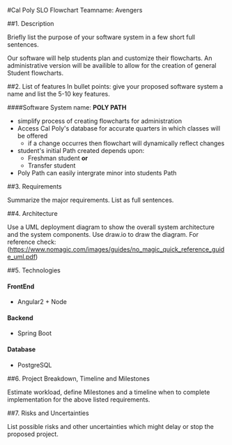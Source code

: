 #Cal Poly SLO Flowchart
Teamname: Avengers

##1. Description

Briefly list the purpose of your software system in a few short full sentences.

Our software will help students plan and customize their flowcharts. An administrative version will be availible to allow for the creation of general Student flowcharts.

##2.	List of features
In bullet points: give your proposed software system a name and list the 5-10 key features.

####Software System name: **POLY PATH**

* simplify process of creating flowcharts for administration
* Access Cal Poly's database for accurate quarters in which classes will be offered
  * if a change occurres then flowchart will dynamically reflect changes
* student's initial Path created depends upon:
  * Freshman student **or**
  * Transfer student
* Poly Path can easily intergrate minor into students Path

##3.	Requirements

Summarize the major requirements. List as full sentences.

##4.	Architecture

Use a UML deployment diagram to show the overall system architecture and the system components. Use draw.io to draw the diagram. For reference check: (https://www.nomagic.com/images/guides/no_magic_quick_reference_guide_uml.pdf)

##5.	Technologies

#### FrontEnd

* Angular2 + Node

#### Backend

* Spring Boot

#### Database

* PostgreSQL

##6.	Project Breakdown, Timeline and Milestones

Estimate workload, define Milestones and a timeline when to complete implementation for the above listed requirements.

##7.	Risks and Uncertainties

List possible risks and other uncertainties which might delay or stop the proposed project.

